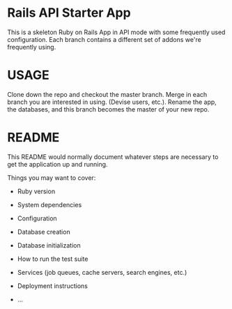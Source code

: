 # Rails API Starter App

This is a skeleton Ruby on Rails App in API mode with some frequently used configuration. Each branch contains a different set of addons we're frequently using.

# USAGE

Clone down the repo and checkout the master branch. Merge in each branch you are interested in using. (Devise users, etc.). Rename the app, the databases, and this branch becomes the master of your new repo.

# README

This README would normally document whatever steps are necessary to get the
application up and running.

Things you may want to cover:

* Ruby version

* System dependencies

* Configuration

* Database creation

* Database initialization

* How to run the test suite

* Services (job queues, cache servers, search engines, etc.)

* Deployment instructions

* ...

